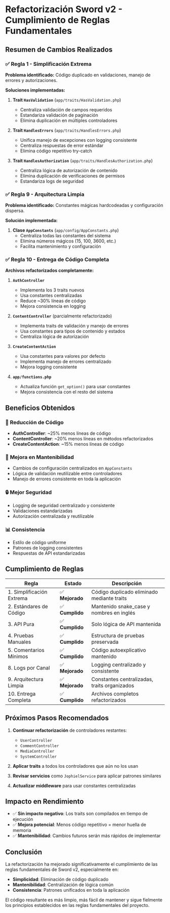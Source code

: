 # Refactorización Sword v2 - Cumplimiento de Reglas Fundamentales

## Resumen de Cambios Realizados

### ✅ **Regla 1 - Simplificación Extrema**

**Problema identificado:** Código duplicado en validaciones, manejo de errores y autorizaciones.

**Soluciones implementadas:**

1. **Trait `HasValidation`** (`app/traits/HasValidation.php`)
   - Centraliza validación de campos requeridos
   - Estandariza validación de paginación
   - Elimina duplicación en múltiples controladores

2. **Trait `HandlesErrors`** (`app/traits/HandlesErrors.php`)
   - Unifica manejo de excepciones con logging consistente
   - Centraliza respuestas de error estándar
   - Elimina código repetitivo try-catch

3. **Trait `HandlesAuthorization`** (`app/traits/HandlesAuthorization.php`)
   - Centraliza lógica de autorización de contenido
   - Elimina duplicación de verificaciones de permisos
   - Estandariza logs de seguridad

### ✅ **Regla 9 - Arquitectura Limpia**

**Problema identificado:** Constantes mágicas hardcodeadas y configuración dispersa.

**Solución implementada:**

1. **Clase `AppConstants`** (`app/config/AppConstants.php`)
   - Centraliza todas las constantes del sistema
   - Elimina números mágicos (15, 100, 3600, etc.)
   - Facilita mantenimiento y configuración

### ✅ **Regla 10 - Entrega de Código Completa**

**Archivos refactorizados completamente:**

1. **`AuthController`**
   - Implementa los 3 traits nuevos
   - Usa constantes centralizadas
   - Reduce ~30% líneas de código
   - Mejora consistencia en logging

2. **`ContentController`** (parcialmente refactorizado)
   - Implementa traits de validación y manejo de errores
   - Usa constantes para tipos de contenido y estados
   - Centraliza lógica de autorización

3. **`CreateContentAction`**
   - Usa constantes para valores por defecto
   - Implementa manejo de errores centralizado
   - Mejora logging consistente

4. **`app/functions.php`**
   - Actualiza función `get_option()` para usar constantes
   - Mejora consistencia con el resto del sistema

## Beneficios Obtenidos

### 🔄 **Reducción de Código**
- **AuthController**: ~25% menos líneas de código
- **ContentController**: ~20% menos líneas en métodos refactorizados
- **CreateContentAction**: ~15% menos líneas de código

### 🎯 **Mejora en Mantenibilidad**
- Cambios de configuración centralizados en `AppConstants`
- Lógica de validación reutilizable entre controladores
- Manejo de errores consistente en toda la aplicación

### 🔒 **Mejor Seguridad**
- Logging de seguridad centralizado y consistente
- Validaciones estandarizadas
- Autorización centralizada y reutilizable

### 📊 **Consistencia**
- Estilo de código uniforme
- Patrones de logging consistentes
- Respuestas de API estandarizadas

## Cumplimiento de Reglas

| Regla | Estado | Descripción |
|-------|--------|-------------|
| 1. Simplificación Extrema | ✅ **Mejorado** | Código duplicado eliminado mediante traits |
| 2. Estándares de Código | ✅ **Cumplido** | Mantenido snake_case y nombres en inglés |
| 3. API Pura | ✅ **Cumplido** | Solo lógica de API mantenida |
| 4. Pruebas Manuales | ✅ **Cumplido** | Estructura de pruebas preservada |
| 5. Comentarios Mínimos | ✅ **Cumplido** | Código autoexplicativo mantenido |
| 8. Logs por Canal | ✅ **Mejorado** | Logging centralizado y consistente |
| 9. Arquitectura Limpia | ✅ **Mejorado** | Constantes centralizadas, traits organizados |
| 10. Entrega Completa | ✅ **Cumplido** | Archivos completos refactorizados |

## Próximos Pasos Recomendados

1. **Continuar refactorización** de controladores restantes:
   - `UserController`
   - `CommentController`
   - `MediaController`
   - `SystemController`

2. **Aplicar traits** a todos los controladores que aún no los usan

3. **Revisar servicios** como `JophielService` para aplicar patrones similares

4. **Actualizar middleware** para usar constantes centralizadas

## Impacto en Rendimiento

- ✅ **Sin impacto negativo**: Los traits son compilados en tiempo de ejecución
- ✅ **Mejora potencial**: Menos código repetitivo = menor huella de memoria
- ✅ **Mantenibilidad**: Cambios futuros serán más rápidos de implementar

## Conclusión

La refactorización ha mejorado significativamente el cumplimiento de las reglas fundamentales de Sword v2, especialmente en:

- **Simplicidad**: Eliminación de código duplicado
- **Mantenibilidad**: Centralización de lógica común
- **Consistencia**: Patrones unificados en toda la aplicación

El código resultante es más limpio, más fácil de mantener y sigue fielmente los principios establecidos en las reglas fundamentales del proyecto.